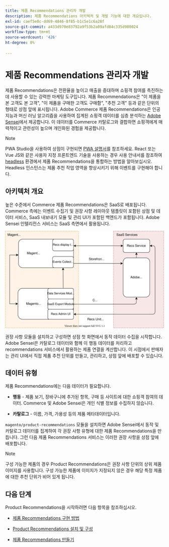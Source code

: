 ```yaml
---
title: 제품 Recommendations 관리자 개발
description: 제품 Recommendations 아키텍처 및 개발 기능에 대한 개요입니다.
exl-id: caef5e0c-dd69-4846-8f85-b1c5e1c6a28f
source-git-commit: a433d970e83792a9f53b2a09afd84c335d980024
workflow-type: tm+mt
source-wordcount: '426'
ht-degree: 0%

---
```


# 제품 Recommendations 관리자 개발

제품 Recommendations은 전환율을 높이고 매출을 증대하며 쇼핑객 참여를 촉진하는 데 사용할 수 있는 강력한 마케팅 도구입니다. 제품 Recommendations은 &quot;이 제품을 본 고객도 본 고객&quot;, &quot;이 제품을 구매한 고객도 구매함&quot;, &quot;추천 고객&quot; 등과 같은 단위의 형태로 상점 앞에 표시됩니다. Adobe Commerce 제품 Recommendations은 인공 지능과 머신 러닝 알고리즘을 사용하여 집계된 쇼핑객 데이터를 심층 분석하는 [Adobe Sensei](https://www.adobe.com/sensei.html)에서 제공합니다. 이 데이터를 Commerce 카탈로그와 결합하면 쇼핑객에게 매력적이고 관련성이 높으며 개인화된 경험을 제공합니다.

>[!NOTE]
>
>PWA Studio을 사용하여 상점이 구현되면 [PWA 설명서](https://developer.adobe.com/commerce/pwa-studio/integrations/product-recommendations/)를 참조하세요. React 또는 Vue JS와 같은 사용자 지정 프론트엔드 기술을 사용하는 경우 사용 안내서를 참조하여 [headless](headless.md) 환경에서 제품 Recommendations을 통합하는 방법을 알아보십시오. Headless 인스턴스는 제품 추천 작업 영역을 향상시키기 위해 이벤트를 구현해야 합니다.

## 아키텍처 개요

높은 수준에서 Commerce 제품 Recommendations은 SaaS로 배포됩니다. Commerce 측에는 이벤트 수집기 및 권장 사항 레이아웃 템플릿이 포함된 상점 및 데이터 서비스, SaaS 내보내기 모듈 및 관리 UI가 포함된 백엔드가 포함됩니다. Adobe Sensei 인텔리전스 서비스는 SaaS 측면에서 활용됩니다.

![제품 추천 아키텍처 다이어그램](assets/arch-diag-sensei.svg)

권장 사항 모듈을 설치하고 구성하면 상점 첫 화면에서 동작 데이터 수집을 시작합니다. Adobe Sensei은 카탈로그 데이터와 함께 이 행동 데이터를 처리하고 recommendations 서비스에서 활용하는 제품 연결을 계산합니다. 이 시점에서 판매자는 관리 UI에서 직접 제품 추천 단위를 만들고, 관리하고, 상점 앞에 배포할 수 있습니다.

## 데이터 유형

제품 Recommendations에는 다음 데이터가 필요합니다.

- **행동** - 제품 보기, 장바구니에 추가된 항목, 구매 등 사이트에 대한 쇼핑객 참여의 데이터. Commerce 및 Adobe Sensei은 개인 식별 정보를 수집하지 않습니다.

- **카탈로그** - 이름, 가격, 가용성 등의 제품 메타데이터입니다.

`magento/product-recommendations` 모듈을 설치하면 Adobe Sensei에서 동작 및 카탈로그 데이터를 집계하여 각 권장 사항 유형에 대한 제품 Recommendations을 만듭니다. 그런 다음 제품 Recommendations 서비스는 이러한 권장 사항을 상점 앞에 배포합니다.

>[!NOTE]
>
>구성 가능한 제품의 경우 Product Recommendations은 권장 사항 단위의 상위 제품 이미지를 사용합니다. 구성 가능한 제품에 이미지가 지정되지 않은 경우 해당 특정 제품에 대한 추천 단위가 비어 있게 됩니다.

## 다음 단계

Product Recommendations을 시작하려면 다음 항목을 참조하십시오.

- [제품 Recommendations 구현 방법](implementation-workflow.md)

- [Product Recommendations 설치 및 구성](install-configure.md)

- [제품 Recommendations 만들기](create.md)
